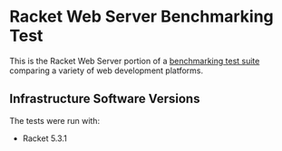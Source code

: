 # Racket Web Server Benchmarking Test

This is the Racket Web Server portion of a
[benchmarking test suite](../) comparing a variety of web development
platforms.


## Infrastructure Software Versions
The tests were run with:
* Racket 5.3.1
